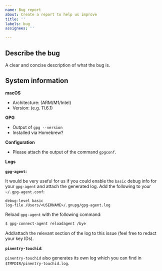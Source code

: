 ```yaml
---
name: Bug report
about: Create a report to help us improve
title: ''
labels: bug
assignees: ''

---
```


## Describe the bug

A clear and concise description of what the bug is.

## System information

**macOS**
 - Architecture: (ARM/M1/Intel)
 - Version: (e.g. 11.6.1)

**GPG**
 - Output of `gpg --version`
 - Installed via Homebrew?

**Configuration**

 - Please attach the output of the command `gpgconf`.

**Logs**

**`gpg-agent`:**

It would be very useful for us if you could enable the `basic` debug info for your `gpg-agent` and attach the generated log. Add the following to your `~/.gpg-agent.conf`:

```
debug-level basic
log-file /Users/<USERNAME>/.gnupg/gpg-agent.log
```

Reload `gpg-agent` with the following command:
```sh
$ gpg-connect-agent reloadagent /bye
```

Add/attach the relevant section of the log to this issue (feel free to redact your key IDs).

**`pinentry-touchid`:**

`pinentry-touchid` also generates its own log which you can find in `$TMPDIR/pinentry-touchid.log`.
